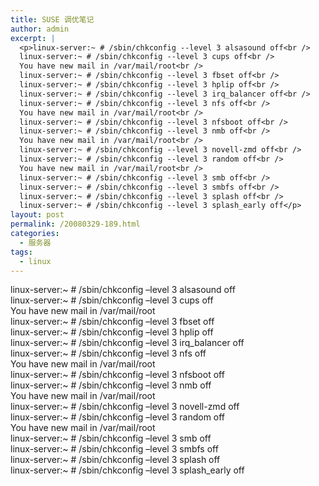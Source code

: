 ```yaml
---
title: SUSE 调优笔记
author: admin
excerpt: |
  <p>linux-server:~ # /sbin/chkconfig --level 3 alsasound off<br />
  linux-server:~ # /sbin/chkconfig --level 3 cups off<br />
  You have new mail in /var/mail/root<br />
  linux-server:~ # /sbin/chkconfig --level 3 fbset off<br />
  linux-server:~ # /sbin/chkconfig --level 3 hplip off<br />
  linux-server:~ # /sbin/chkconfig --level 3 irq_balancer off<br />
  linux-server:~ # /sbin/chkconfig --level 3 nfs off<br />
  You have new mail in /var/mail/root<br />
  linux-server:~ # /sbin/chkconfig --level 3 nfsboot off<br />
  linux-server:~ # /sbin/chkconfig --level 3 nmb off<br />
  You have new mail in /var/mail/root<br />
  linux-server:~ # /sbin/chkconfig --level 3 novell-zmd off<br />
  linux-server:~ # /sbin/chkconfig --level 3 random off<br />
  You have new mail in /var/mail/root<br />
  linux-server:~ # /sbin/chkconfig --level 3 smb off<br />
  linux-server:~ # /sbin/chkconfig --level 3 smbfs off<br />
  linux-server:~ # /sbin/chkconfig --level 3 splash off<br />
  linux-server:~ # /sbin/chkconfig --level 3 splash_early off</p>
layout: post
permalink: /20080329-189.html
categories:
  - 服务器
tags:
  - linux
---
```

linux-server:~ # /sbin/chkconfig &#8211;level 3 alsasound off  
linux-server:~ # /sbin/chkconfig &#8211;level 3 cups off  
You have new mail in /var/mail/root  
linux-server:~ # /sbin/chkconfig &#8211;level 3 fbset off  
linux-server:~ # /sbin/chkconfig &#8211;level 3 hplip off  
linux-server:~ # /sbin/chkconfig &#8211;level 3 irq_balancer off  
linux-server:~ # /sbin/chkconfig &#8211;level 3 nfs off  
You have new mail in /var/mail/root  
linux-server:~ # /sbin/chkconfig &#8211;level 3 nfsboot off  
linux-server:~ # /sbin/chkconfig &#8211;level 3 nmb off  
You have new mail in /var/mail/root  
linux-server:~ # /sbin/chkconfig &#8211;level 3 novell-zmd off  
linux-server:~ # /sbin/chkconfig &#8211;level 3 random off  
You have new mail in /var/mail/root  
linux-server:~ # /sbin/chkconfig &#8211;level 3 smb off  
linux-server:~ # /sbin/chkconfig &#8211;level 3 smbfs off  
linux-server:~ # /sbin/chkconfig &#8211;level 3 splash off  
linux-server:~ # /sbin/chkconfig &#8211;level 3 splash_early off